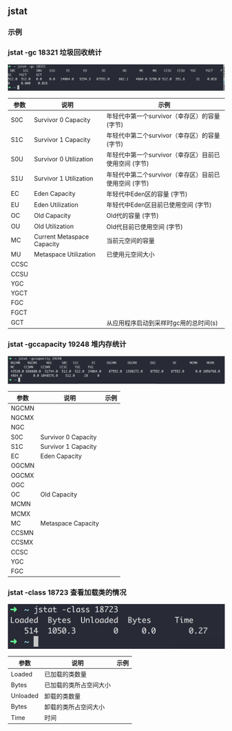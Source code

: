 ## jstat


### 示例

### jstat -gc 18321 垃圾回收统计

![](img/p69.png)


|参数|说明|示例|
|---|---|---|
|S0C|Survivor 0 Capacity|年轻代中第一个survivor（幸存区）的容量 (字节)|
|S1C|Survivor 1 Capacity|年轻代中第二个survivor（幸存区）的容量 (字节)|
|S0U|Survivor 0 Utilization|年轻代中第一个survivor（幸存区）目前已使用空间 (字节)|
|S1U|Survivor 1 Utilization|年轻代中第二个survivor（幸存区）目前已使用空间 (字节)|
|EC|Eden Capacity|年轻代中Eden区的容量 (字节)|
|EU|Eden Utilization|年轻代中Eden区目前已使用空间 (字节)|
|OC|Old Capacity|Old代的容量 (字节)|
|OU|Old Utilization|Old代目前已使用空间 (字节)|
|MC|Current Metaspace Capacity|当前元空间的容量|
|MU|Metaspace Utilization|已使用元空间大小|
|CCSC|||
|CCSU|||
|YGC|||
|YGCT|||
|FGC|||
|FGCT|||
|GCT||从应用程序启动到采样时gc用的总时间(s)|



### jstat -gccapacity 19248 堆内存统计

![](img/p71.png)


|参数|说明|示例|
|---|---|---|
|NGCMN|||
|NGCMX|||
|NGC|||
|S0C|Survivor 0 Capacity||
|S1C|Survivor 1 Capacity||
|EC|Eden Capacity||
|OGCMN|||
|OGCMX|||
|OGC|||
|OC|Old Capacity||
|MCMN|||
|MCMX|||
|MC|Metaspace Capacity||
|CCSMN|||
|CCSMX|||
|CCSC|||
|YGC|||
|FGC|||


### jstat -class 18723 查看加载类的情况

![](img/p70.png)

|参数|说明|示例|
|---|---|---|
|Loaded|已加载的类数量||
|Bytes|已加载的类所占空间大小||
|Unloaded|卸载的类数量||
|Bytes|卸载的类所占空间大小||
|Time|时间||



